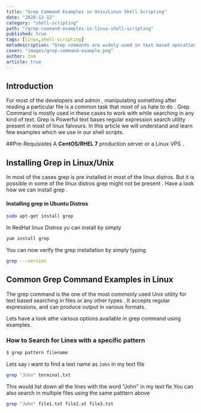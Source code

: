 ```yaml
---
title: "Grep Command Examples in Unix/Linux Shell Scripting"
date: "2020-12-12"
category: "shell-scripting"
path: "/grep-coomand-examples-in-linux-shell-scripting"
published: true
tags: [linux,shell-scripting]
metadescription: "Grep commands are widely used in text based operations linux shell scripting .Lets learn Grep Command Exmples in Unix/Linux Shell Scripting"
cover: "images/grep-command-example.png"
author: tom
article: true
---
```


## Introduction
For most of the developers and admin , manipulating something after reading a particular file is a common task that most of us hate to do .
Grep Command is mostly used in these cases to work with while searching in any kind of text.
Grep is Powerful text bases regular expression search utility present in most of linux falvours. 
In this article we will understand and learn few examples which we use in our shell scripts.


##Pre-Requisistes
A **CentOS/RHEL 7**  production server or a Linux VPS . 

## Installing Grep in Linux/Unix
In most of the cases grep is pre installed in most of the linux distros. But it is possible in some of the linux distros grep might not be present .
 Have a look how we can install grep .
 #### Installing grep in Ubuntu Distros
 ```bash
 sudo apt-get install grep
 ```

 In RedHat linux Distros yu can install by simply 
 ```bash
 yum install grep
 ```
 You can now verify the grep installation by simply typing 
 ```bash
 grep ---version
```
## Common Grep Command Examples in Linux 
The grep command is the one of the most commonly used  Unix utility for text based searching in files or any other types . It accepts regular expressions, and can produce output in various formats.  

Lets have a look athe various options available in grep command  using examples.

### How to Search for Lines with a specific pattern

```bash
$ grep pattern filename
```
Lets say i want to find a text name as ```John``` in my text file

```bash
grep "John" terminal.txt
```
This would list down all the lines with the word "John" in my text fle.You can also search in multiple files using the same patttern above 

```bash
grep "John" file1.txt file2.xt file3.txt 
```




